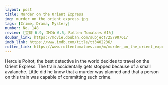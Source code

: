 ```yaml
---
layout: post 
title: Murder on the Orient Express
img: murder_on_the_orient_express.jpg
tags: [Crime, Drama, Mystery]
number: No. 148
review: [豆瓣 6.9, IMDb 6.5, Rotten Tomatoes 61%]
douban_link: https://movie.douban.com/subject/25790761/
imdb_link: https://www.imdb.com/title/tt3402236/
rotten_link: https://www.rottentomatoes.com/m/murder_on_the_orient_express_2017
---
```


Hercule Poirot, the best detective in the world decides to travel on the Orient Express. The train accidentally gets stopped because of a small avalanche. Little did he know that a murder was planned and that a person on this train was capable of committing such crime.